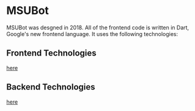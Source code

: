# MSUBot

MSUBot was desgned in 2018. All of the frontend code is written in Dart, Google's new frontend language. It uses the following technologies:

## Frontend Technologies
[here](https://spencercornish.github.io/msubot-docs/frontend)
## Backend Technologies
[here](https://spencercornish.github.io/msubot-docs/backend.html)

